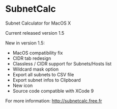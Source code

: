 # SubnetCalc
Subnet Calculator for MacOS X

Current released version 1.5

New in version 1.5:
- MacOS compatibility fix
- CIDR tab redesign
- Classless / CIDR support for Subnets/Hosts list
- Wildcard mask option
- Export all subnets to CSV file
- Export subnet infos to Clipboard
- New icon
- Source code compatible with XCode 9

For more information: http://subnetcalc.free.fr

